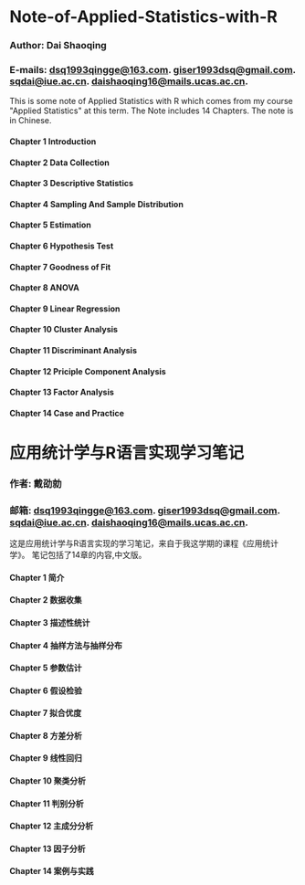 ﻿# Note-of-Applied-Statistics-with-R
### Author: Dai Shaoqing
### E-mails: dsq1993qingge@163.com. giser1993dsq@gmail.com. sqdai@iue.ac.cn. daishaoqing16@mails.ucas.ac.cn.

This is some note of Applied Statistics with R which comes from my course "Applied Statistics" at this term.
The Note includes 14 Chapters. The note is in Chinese.

#### Chapter 1 Introduction
#### Chapter 2 Data Collection
#### Chapter 3 Descriptive Statistics
#### Chapter 4 Sampling And Sample Distribution
#### Chapter 5 Estimation
#### Chapter 6 Hypothesis Test 
#### Chapter 7 Goodness of Fit  
#### Chapter 8 ANOVA
#### Chapter 9 Linear Regression
#### Chapter 10 Cluster Analysis
#### Chapter 11 Discriminant Analysis
#### Chapter 12 Priciple Component Analysis
#### Chapter 13 Factor Analysis
#### Chapter 14 Case and Practice


# 应用统计学与R语言实现学习笔记
### 作者: 戴劭勍
### 邮箱: dsq1993qingge@163.com. giser1993dsq@gmail.com. sqdai@iue.ac.cn. daishaoqing16@mails.ucas.ac.cn.
这是应用统计学与R语言实现的学习笔记，来自于我这学期的课程《应用统计学》。
笔记包括了14章的内容,中文版。

#### Chapter 1 简介
#### Chapter 2 数据收集
#### Chapter 3 描述性统计
#### Chapter 4 抽样方法与抽样分布
#### Chapter 5 参数估计
#### Chapter 6 假设检验 
#### Chapter 7 拟合优度  
#### Chapter 8 方差分析
#### Chapter 9 线性回归
#### Chapter 10 聚类分析
#### Chapter 11 判别分析
#### Chapter 12 主成分分析
#### Chapter 13 因子分析
#### Chapter 14 案例与实践